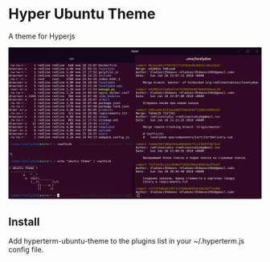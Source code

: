 # Hyper Ubuntu Theme
A theme for Hyperjs

![Hyper Ubuntu Theme](https://github.com/VLZH/hyperterm-ubuntu-theme/blob/master/screen.png?raw=true)

## Install
Add hyperterm-ubuntu-theme to the plugins list in your ~/.hyperterm.js config file.
